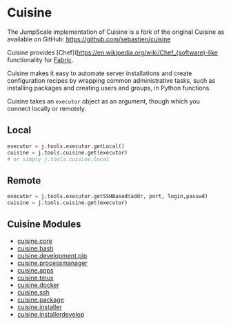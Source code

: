 # Cuisine

The JumpScale implementation of Cuisine is a fork of the original Cuisine as available on GitHub: <https://github.com/sebastien/cuisine>

Cuisine provides [Chef](https://en.wikipedia.org/wiki/Chef_(software)-like functionality for [Fabric](http://www.fabfile.org/).

Cuisine makes it easy to automate server installations and create configuration recipes by wrapping common administrative tasks, such as installing packages and creating users and groups, in Python functions.

Cuisine takes an `executor` object as an argument, though which you connect locally or remotely.

## Local

```python
executor = j.tools.executor.getLocal()
cuisine = j.tools.cuisine.get(executor)
# or simply j.tools.cuisine.local
```

## Remote

```python
executor = j.tools.executor.getSSHBased(addr, port, login,passwd)
cuisine = j.tools.cuisine.get(executor)
```

## Cuisine Modules

- [cuisine.core](cuisine.core.md)
- [cuisine.bash](cuisine.bash.md)
- [cuisine.development.pip](cuisine.development.pip.md)
- [cuisine.processmanager](cuisine.processmanager.md)
- [cuisine.apps](cuisine.apps.md)
- [cuisine.tmux](cuisine.tmux.md)
- [cuisine.docker](cuisine.docker.md)
- [cuisine.ssh](cuisine.ssh.md)
- [cuisine.package](cuisine.package.md)
- [cuisine.installer](cuisine.installer.md)
- [cuisine.installerdevelop](cuisine.installerdevelop.md)
